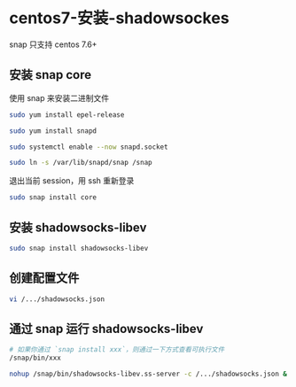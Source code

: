 # centos7-安装-shadowsockes

snap 只支持 centos 7.6+

## 安装 snap core

使用 snap 来安装二进制文件

``` bash
sudo yum install epel-release
```

``` bash
sudo yum install snapd
```

``` bash
sudo systemctl enable --now snapd.socket
```

``` bash
sudo ln -s /var/lib/snapd/snap /snap
```

退出当前 session，用 ssh 重新登录

``` bash
sudo snap install core
```

## 安装 shadowsocks-libev

``` bash
sudo snap install shadowsocks-libev
```

## 创建配置文件

``` bash
vi /.../shadowsocks.json
```

## 通过 snap 运行 shadowsocks-libev

``` bash
# 如果你通过 `snap install xxx`，则通过一下方式查看可执行文件
/snap/bin/xxx
```

``` bash
nohup /snap/bin/shadowsocks-libev.ss-server -c /.../shadowsocks.json &
```
